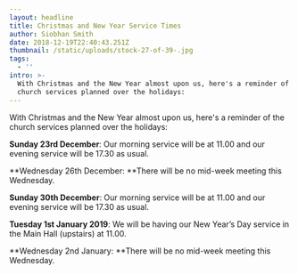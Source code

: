 ```yaml
---
layout: headline
title: Christmas and New Year Service Times
author: Siobhan Smith
date: 2018-12-19T22:40:43.251Z
thumbnail: /static/uploads/stock-27-of-39-.jpg
tags:
  - ''
intro: >-
  With Christmas and the New Year almost upon us, here's a reminder of the
  church services planned over the holidays:
---
```

With Christmas and the New Year almost upon us, here's a reminder of the church services planned over the holidays:

**Sunday 23rd December**: Our morning service will be at 11.00 and our evening service will be 17.30 as usual.

**Wednesday 26th December: **There will be no mid-week meeting this Wednesday.

**Sunday 30th December**: Our morning service will be at 11.00 and our evening service will be 17.30 as usual.

**Tuesday 1st January 2019**: We will be having our New Year’s Day service in the Main Hall (upstairs) at 11.00.

**Wednesday 2nd January: **There will be no mid-week meeting this Wednesday.
